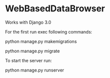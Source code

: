 # WebBasedDataBrowser
Works with Django 3.0

For the first run exec following commands:

python manage.py makemigrations

python manage.py migrate

To start the server run:

python manage.py runserver
